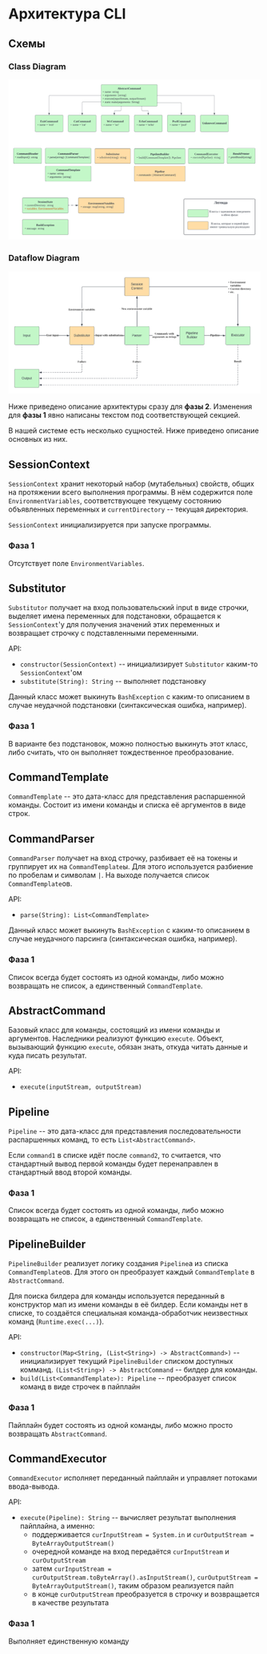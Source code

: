 # Архитектура CLI

## Схемы

### Class Diagram
![class-diagram](schemes/hw-1-class-diagram.png)

### Dataflow Diagram
![dataflow-diagram](schemes/hw-1-dataflow-diagram.png)

Ниже приведено описание архитектуры сразу для __фазы 2__. Изменения для __фазы 1__ явно написаны текстом под соответствующей секцией.

В нашей системе есть несколько сущностей. Ниже приведено описание основных из них. 

## SessionContext

`SessionContext` хранит некоторый набор (мутабельных) свойств, общих на протяжении всего выполнения программы. В нём содержится поле `EnvironmentVariables`, соответствующее текущему состоянию объявленных переменных и `currentDirectory` -- текущая директория.

`SessionContext` инициализируется при запуске программы.

### Фаза 1

Отсутствует поле `EnvironmentVariables`.

## Substitutor

`Substitutor` получает на вход пользовательский input в виде строчки, выделяет имена переменных для подстановки, обращается к `SessionContext`'у для получения значений этих переменных и возвращает строчку с подставленными переменными.

API:
- `constructor(SessionContext)` -- инициализирует `Substitutor` каким-то `SessionContext`'ом
- `substitute(String): String` -- выполняет подстановку

Данный класс может выкинуть `BashException` с каким-то описанием в случае неудачной подстановки (синтаксическая ошибка, например).

### Фаза 1
В варианте без подстановок, можно полностью выкинуть этот класс, либо считать, что он выполняет тождественное преобразование.

## CommandTemplate

`CommandTemplate` -- это дата-класс для представления распаршенной команды. Состоит из имени команды и списка её аргументов в виде строк.

## CommandParser

`CommandParser` получает на вход строчку, разбивает её на токены и группирует их на `CommandTemplate`ы. Для этого используется разбиение по пробелам и символам `|`. На выходе получается список `CommandTemplate`ов.

API:
- `parse(String): List<CommandTemplate>`

Данный класс может выкинуть `BashException` с каким-то описанием в случае неудачного парсинга (синтаксическая ошибка, например).

### Фаза 1
Список всегда будет состоять из одной команды, либо можно возвращать не список, а единственный `CommandTemplate`.

## AbstractCommand

Базовый класс для команды, состоящий из имени команды и аргументов. Наследники реализуют функцию `execute`. Объект, вызывающий функцию `execute`, обязан знать, откуда читать данные и куда писать результат.

API:
- `execute(inputStream, outputStream)`

## Pipeline

`Pipeline` -- это дата-класс для представления последовательности распаршенных команд, то есть `List<AbstractCommand>`. 

Если `command1` в списке идёт после `command2`, то считается, что стандартный вывод первой команды будет перенаправлен в стандартный ввод второй команды.

### Фаза 1
Список всегда будет состоять из одной команды, либо можно возвращать не список, а единственный `CommandTemplate`.

## PipelineBuilder

`PipelineBuilder` реализует логику создания `Pipeline`а из списка `CommandTemplate`ов. Для этого он преобразует каждый `CommandTemplate` в `AbstractCommand`.

Для поиска билдера для команды используется переданный в конструктор мап из имени команды в её билдер. Если команды нет в списке, то создаётся специальная команда-обработчик неизвестных команд (`Runtime.exec(...)`).

API:
- `constructor(Map<String, (List<String>) -> AbstractCommand>)` -- инициализирует текущий `PipelineBuilder` списком доступных комманд. `(List<String>) -> AbstractCommand` -- билдер для команды.
- `build(List<CommandTemplate>): Pipeline` -- преобразует список команд в виде строчек в пайплайн

### Фаза 1

Пайплайн будет состоять из одной команды, либо можно просто возвращать `AbstractCommand`.

## CommandExecutor

`CommandExecutor` исполняет переданный пайплайн и управляет потоками ввода-вывода. 

API:
- `execute(Pipeline): String` -- вычисляет результат выполнения пайплайна, а именно:
  - поддерживается `curInputStream = System.in` и `curOutputStream = ByteArrayOutputStream()`
  - очередной команде на вход передаётся `curInputStream` и `curOutputStream`
  - затем `curInputStream = curOutputStream.toByteArray().asInputStream()`, `curOutputStream = ByteArrayOutputStream()`, таким образом реализуется пайп
  - в конце `curOutputStream` преобразуется в строчку и возвращается в качестве результата

### Фаза 1

Выполняет единственную команду